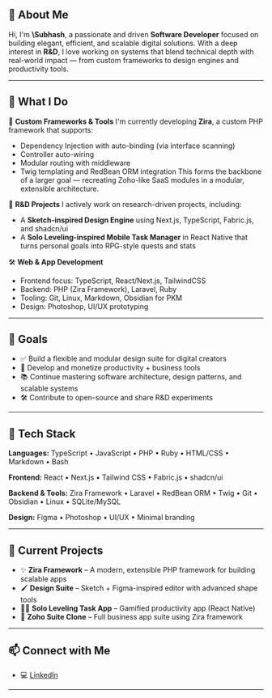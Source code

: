 ## 👋 About Me

Hi, I'm **\Subhash**, a passionate and driven **Software Developer** focused on building elegant, efficient, and scalable digital solutions. With a deep interest in **R\&D**, I love working on systems that blend technical depth with real-world impact — from custom frameworks to design engines and productivity tools.

---

## 💼 What I Do

🔧 **Custom Frameworks & Tools**
I'm currently developing **Zira**, a custom PHP framework that supports:

* Dependency Injection with auto-binding (via interface scanning)
* Controller auto-wiring
* Modular routing with middleware
* Twig templating and RedBean ORM integration
  This forms the backbone of a larger goal — recreating Zoho-like SaaS modules in a modular, extensible architecture.

🧠 **R\&D Projects**
I actively work on research-driven projects, including:

* A **Sketch-inspired Design Engine** using Next.js, TypeScript, Fabric.js, and shadcn/ui
* A **Solo Leveling-inspired Mobile Task Manager** in React Native that turns personal goals into RPG-style quests and stats

🛠 **Web & App Development**

* Frontend focus: TypeScript, React/Next.js, TailwindCSS
* Backend: PHP (Zira Framework), Laravel, Ruby
* Tooling: Git, Linux, Markdown, Obsidian for PKM
* Design: Photoshop, UI/UX prototyping

---

## 📌 Goals

* ✅ Build a flexible and modular design suite for digital creators
* 🚀 Develop and monetize productivity + business tools
* 📚 Continue mastering software architecture, design patterns, and scalable systems
* 🛠 Contribute to open-source and share R\&D experiments

---

## 🧩 Tech Stack

**Languages:**
TypeScript • JavaScript • PHP • Ruby • HTML/CSS • Markdown • Bash

**Frontend:**
React • Next.js • Tailwind CSS • Fabric.js • shadcn/ui

**Backend & Tools:**
Zira Framework • Laravel • RedBean ORM • Twig • Git • Obsidian • Linux • SQLite/MySQL

**Design:**
Figma • Photoshop • UI/UX • Minimal branding

---

## 🚧 Current Projects

* ✨ **Zira Framework** – A modern, extensible PHP framework for building scalable apps
* 🖌 **Design Suite** – Sketch + Figma-inspired editor with advanced shape tools
* 🧙‍♂️ **Solo Leveling Task App** – Gamified productivity app (React Native)
* 🧾 **Zoho Suite Clone** – Full business app suite using Zira framework

---

## 📫 Connect with Me

* 💻 [LinkedIn](https://linkedin.com/in/your-profile)

---







